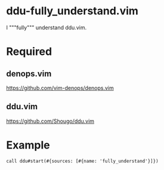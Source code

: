 # ddu-fully_understand.vim

I """fully""" understand ddu.vim.

# Required

## denops.vim

https://github.com/vim-denops/denops.vim

## ddu.vim

https://github.com/Shougo/ddu.vim

# Example

```
call ddu#start(#{sources: [#{name: 'fully_understand'}]})
```
